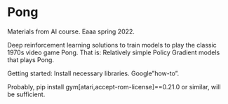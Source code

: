 # Pong

Materials from AI course. 
Eaaa spring 2022.


Deep reinforcement learning solutions to train models to play the classic 1970s video game Pong.
That is: Relatively simple Policy Gradient models that plays Pong.


Getting started:
Install necessary libraries. Google”how-to”. 

Probably,
pip install gym[atari,accept-rom-license]==0.21.0
or similar, will be sufficient.

